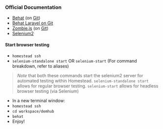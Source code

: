 ### Official Documentation
- [Behat](http://docs.behat.org/en/stable/) (on [Git](https://github.com/Behat/Behat))
- [Behat Laravel on Git](https://github.com/laracasts/Behat-Laravel-Extension)
- [Zombie.js](http://zombie.js.org/) (on [Git](https://github.com/assaf/zombie))
- [Selenium2](http://docs.seleniumhq.org/)

#### Start browser testing
- `homestead ssh`
- `selenium-standalone start` OR `selenium-start` (For command breakdown, refer to aliases)
> *Note* that both these commands start the selenium2 server for automated testing within Homestead. `selenium-standalone start` allows for regular browser testing. `selenium-start` allows for headless browser testing (via Selenium)
- In a new terminal window:
- `homestead ssh`
- `cd workspace/demhub`
- `behat`
- Enjoy!
